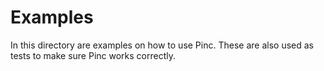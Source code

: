 # Examples

In this directory are examples on how to use Pinc. These are also used as tests to make sure Pinc works correctly.


